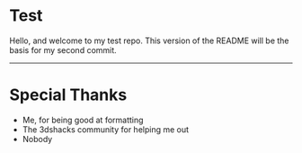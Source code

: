 # Test
Hello, and welcome to my test repo. This version of the README will be the basis for my second commit.
_________________________________________________________________________________________________________________________________________
# Special Thanks

- Me, for being good at formatting
- The 3dshacks community for helping me out
- Nobody
